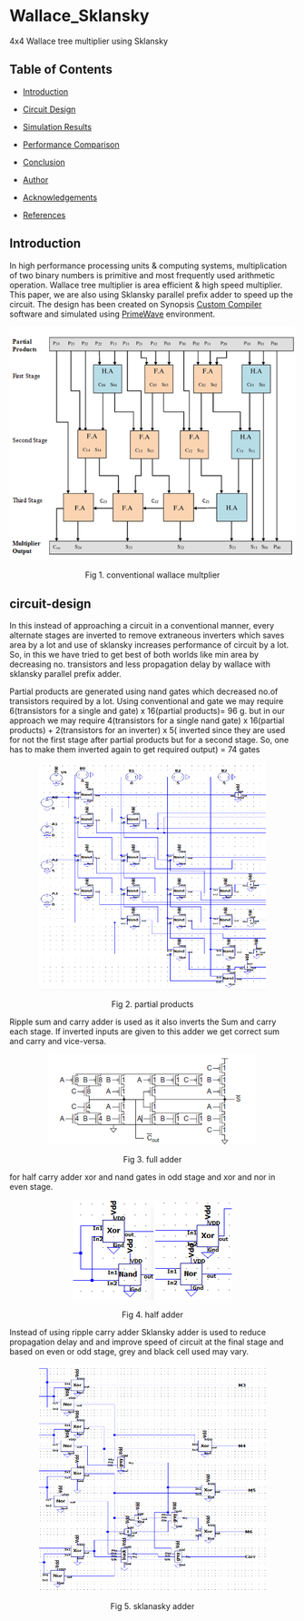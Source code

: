 # Wallace_Sklansky
4x4 Wallace tree multiplier using Sklansky
## Table of Contents

- [Introduction](https://github.com/Sairamakula1999/Wallace_Sklansky/edit/main/README.md#introduction)

- [Circuit Design](https://github.com/Sairamakula1999/Wallace_Sklansky/edit/main/README.md#circuit-design)
- [Simulation Results](https://github.com/Sairamakula1999/Wallace_Sklansky/edit/main/README.md#simulation-results)
- [Performance Comparison](https://github.com/Sairamakula1999/Wallace_Sklansky/edit/main/README.md#performance-comparison)
- [Conclusion](https://github.com/Sairamakula1999/Wallace_Sklansky/edit/main/README.md#conclusion)
- [Author](https://github.com/Sairamakula1999/Wallace_Sklansky/edit/main/README.md#author) 
- [Acknowledgements](https://github.com/Sairamakula1999/Wallace_Sklansky/edit/main/README.md#acknowledgements)
- [References](https://github.com/Sairamakula1999/Wallace_Sklansky/edit/main/README.md#references)

## Introduction
In high performance processing units & computing systems, multiplication of two binary numbers is primitive and most frequently used arithmetic operation. Wallace tree multiplier is area efficient & high speed multiplier. This paper, we are also using Sklansky parallel prefix adder to speed up the circuit. The design has been created on Synopsis [Custom Compiler](https://www.synopsys.com/implementation-and-signoff/custom-design-platform/custom-compiler.html) software and simulated using [PrimeWave](https://www.synopsys.com/implementation-and-signoff/ams-simulation/primewave.html) environment. 

<p align="center">
<img src="images/Wallace-Tree-Multiplier-using-full-and-half-adders.png">
</p>
<p align="center">
Fig 1. conventional wallace multplier
</p>

## circuit-design
In this instead of approaching a circuit in a conventional  manner, every alternate stages are inverted to remove extraneous inverters which saves area by a lot and use of sklansky increases performance of circuit by a lot. So, in this we have tried to get best of both worlds like min area by decreasing no. transistors and less propagation delay by wallace with sklansky parallel prefix adder.

Partial products are generated using nand gates which decreased no.of transistors required by a lot. Using conventional and gate we may require 6(transistors for a single and gate) x 16(partial products)= 96 g. but in our approach we may require 4(transistors for a single nand gate) x 16(partial products) + 2(transistors for an inverter) x 5( inverted since they are used for not the first stage after partial products but for a second stage. So, one has to make them inverted again to get required output) = 74 gates  
<p align="center">
<img src="images/kk.png" width =400 height= 400>
</p>
<p align="center">
Fig 2. partial products
</p>

Ripple sum and carry adder is used as it also inverts the Sum and carry each stage. If inverted inputs are given to this adder we get correct sum and carry and vice-versa.
<p align="center">
<img src="images/cs.png">
</p>
<p align="center">
Fig 3. full adder
</p>
for half carry adder xor and nand gates in odd stage and xor and nor in even stage.
<p align="center">
<img src="images/h_o.png">
<img src="images/h_e.png">
</p>
<p align="center">
Fig 4. half adder
</p>

Instead of using ripple carry adder Sklansky adder is used to reduce propagation delay and  and improve speed of circuit at the final stage and based on even or odd stage, grey and black cell used may vary.
<p align="center" >
<img src="images/sk.png" width =400 height= 400>
</p>
<p align="center">
Fig 5. sklanasky adder
</p>
